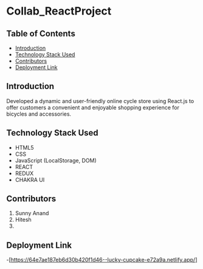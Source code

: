 # Collab_ReactProject


## Table of Contents
- [Introduction](#introduction)
- [Technology Stack Used](#technology-stack-used)
- [Contributors](#contributors)
- [Deployment Link](#deployment-link)

## Introduction
Developed a dynamic and user-friendly online cycle store using
React.js to offer customers a convenient and enjoyable shopping
experience for bicycles and accessories.


## Technology Stack Used
* HTML5
* CSS
* JavaScript (LocalStorage, DOM)
* REACT
* REDUX
* CHAKRA UI

## Contributors
1. Sunny Anand
2. Hitesh 
3. 

## Deployment Link 
-[https://64e7ae187eb6d30b420f1d46--lucky-cupcake-e72a9a.netlify.app/]
